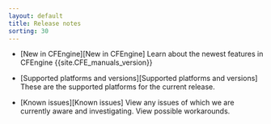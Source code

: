 ```yaml
---
layout: default
title: Release notes
sorting: 30
---
```


- [New in CFEngine][New in CFEngine]
  Learn about the newest features in CFEngine {{site.CFE_manuals_version}}

- [Supported platforms and versions][Supported platforms and versions]
  These are the supported platforms for the current release.

- [Known issues][Known issues]
  View any issues of which we are currently aware and investigating. View possible workarounds.
